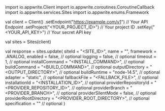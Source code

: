 import io.appwrite.Client
import io.appwrite.coroutines.CoroutineCallback
import io.appwrite.services.Sites
import io.appwrite.enums.Framework

val client = Client()
    .setEndpoint("https://example.com/v1") // Your API Endpoint
    .setProject("<YOUR_PROJECT_ID>") // Your project ID
    .setKey("<YOUR_API_KEY>") // Your secret API key

val sites = Sites(client)

val response = sites.update(
    siteId = "<SITE_ID>",
    name = "<NAME>",
    framework =  .ANALOG,
    enabled = false, // optional
    logging = false, // optional
    timeout = 1, // optional
    installCommand = "<INSTALL_COMMAND>", // optional
    buildCommand = "<BUILD_COMMAND>", // optional
    outputDirectory = "<OUTPUT_DIRECTORY>", // optional
    buildRuntime = "node-14.5", // optional
    adapter = "static", // optional
    fallbackFile = "<FALLBACK_FILE>", // optional
    installationId = "<INSTALLATION_ID>", // optional
    providerRepositoryId = "<PROVIDER_REPOSITORY_ID>", // optional
    providerBranch = "<PROVIDER_BRANCH>", // optional
    providerSilentMode = false, // optional
    providerRootDirectory = "<PROVIDER_ROOT_DIRECTORY>", // optional
    specification = "" // optional
)
